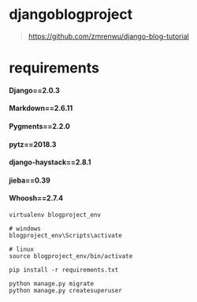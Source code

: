 # djangoblogproject

>https://github.com/zmrenwu/django-blog-tutorial


# requirements
#### Django==2.0.3
#### Markdown==2.6.11
#### Pygments==2.2.0
#### pytz==2018.3
#### django-haystack==2.8.1
#### jieba==0.39
#### Whoosh==2.7.4


   ```
   virtualenv blogproject_env

   # windows
   blogproject_env\Scripts\activate

   # linux
   source blogproject_env/bin/activate
   ```
   ```
   pip install -r requirements.txt
   ```
   
   ```
   python manage.py migrate
   python manage.py createsuperuser
   ```
